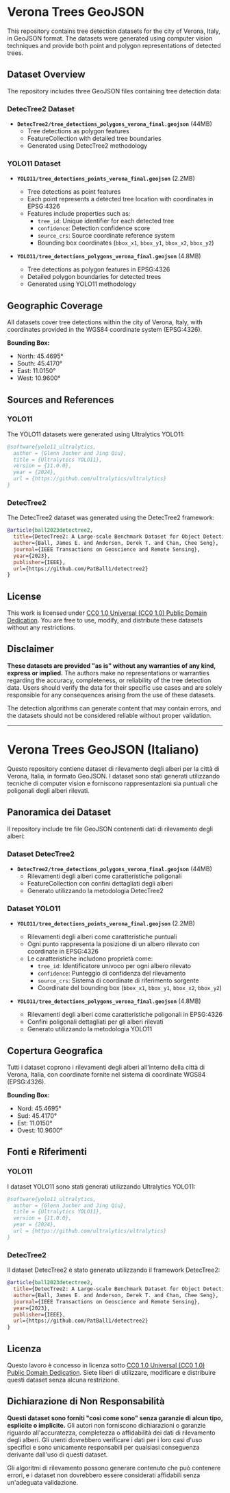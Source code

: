# Verona Trees GeoJSON

This repository contains tree detection datasets for the city of Verona, Italy, in GeoJSON format. The datasets were generated using computer vision techniques and provide both point and polygon representations of detected trees.

## Dataset Overview

The repository includes three GeoJSON files containing tree detection data:

### DetecTree2 Dataset
- **`DetecTree2/tree_detections_polygons_verona_final.geojson`** (44MB)
  - Tree detections as polygon features
  - FeatureCollection with detailed tree boundaries
  - Generated using DetecTree2 methodology

### YOLO11 Dataset
- **`YOLO11/tree_detections_points_verona_final.geojson`** (2.2MB)
  - Tree detections as point features
  - Each point represents a detected tree location with coordinates in EPSG:4326
  - Features include properties such as:
    - `tree_id`: Unique identifier for each detected tree
    - `confidence`: Detection confidence score
    - `source_crs`: Source coordinate reference system
    - Bounding box coordinates (`bbox_x1`, `bbox_y1`, `bbox_x2`, `bbox_y2`)

- **`YOLO11/tree_detections_polygons_verona_final.geojson`** (4.8MB)
  - Tree detections as polygon features in EPSG:4326
  - Detailed polygon boundaries for detected trees
  - Generated using YOLO11 methodology

## Geographic Coverage

All datasets cover tree detections within the city of Verona, Italy, with coordinates provided in the WGS84 coordinate system (EPSG:4326).

**Bounding Box:**
- North: 45.4695°
- South: 45.4170°
- East: 11.0150°
- West: 10.9600°

## Sources and References

### YOLO11
The YOLO11 datasets were generated using Ultralytics YOLO11:

```bibtex
@software{yolo11_ultralytics,
  author = {Glenn Jocher and Jing Qiu},
  title = {Ultralytics YOLO11},
  version = {11.0.0},
  year = {2024},
  url = {https://github.com/ultralytics/ultralytics}
}
```

### DetecTree2
The DetecTree2 dataset was generated using the DetecTree2 framework:

```bibtex
@article{ball2023detectree2,
  title={DetecTree2: A Large-scale Benchmark Dataset for Object Detection in Aerial Images},
  author={Ball, James E. and Anderson, Derek T. and Chan, Chee Seng},
  journal={IEEE Transactions on Geoscience and Remote Sensing},
  year={2023},
  publisher={IEEE},
  url={https://github.com/PatBall1/detectree2}
}
```

## License

This work is licensed under [CC0 1.0 Universal (CC0 1.0) Public Domain Dedication](LICENSE). You are free to use, modify, and distribute these datasets without any restrictions.

## Disclaimer

**These datasets are provided "as is" without any warranties of any kind, express or implied.** The authors make no representations or warranties regarding the accuracy, completeness, or reliability of the tree detection data. Users should verify the data for their specific use cases and are solely responsible for any consequences arising from the use of these datasets.

The detection algorithms can generate content that may contain errors, and the datasets should not be considered reliable without proper validation.

---

# Verona Trees GeoJSON (Italiano)

Questo repository contiene dataset di rilevamento degli alberi per la città di Verona, Italia, in formato GeoJSON. I dataset sono stati generati utilizzando tecniche di computer vision e forniscono rappresentazioni sia puntuali che poligonali degli alberi rilevati.

## Panoramica dei Dataset

Il repository include tre file GeoJSON contenenti dati di rilevamento degli alberi:

### Dataset DetecTree2
- **`DetecTree2/tree_detections_polygons_verona_final.geojson`** (44MB)
  - Rilevamenti degli alberi come caratteristiche poligonali
  - FeatureCollection con confini dettagliati degli alberi
  - Generato utilizzando la metodologia DetecTree2

### Dataset YOLO11
- **`YOLO11/tree_detections_points_verona_final.geojson`** (2.2MB)
  - Rilevamenti degli alberi come caratteristiche puntuali
  - Ogni punto rappresenta la posizione di un albero rilevato con coordinate in EPSG:4326
  - Le caratteristiche includono proprietà come:
    - `tree_id`: Identificatore univoco per ogni albero rilevato
    - `confidence`: Punteggio di confidenza del rilevamento
    - `source_crs`: Sistema di coordinate di riferimento sorgente
    - Coordinate del bounding box (`bbox_x1`, `bbox_y1`, `bbox_x2`, `bbox_y2`)

- **`YOLO11/tree_detections_polygons_verona_final.geojson`** (4.8MB)
  - Rilevamenti degli alberi come caratteristiche poligonali in EPSG:4326
  - Confini poligonali dettagliati per gli alberi rilevati
  - Generato utilizzando la metodologia YOLO11

## Copertura Geografica

Tutti i dataset coprono i rilevamenti degli alberi all'interno della città di Verona, Italia, con coordinate fornite nel sistema di coordinate WGS84 (EPSG:4326).

**Bounding Box:**
- Nord: 45.4695°
- Sud: 45.4170°
- Est: 11.0150°
- Ovest: 10.9600°

## Fonti e Riferimenti

### YOLO11
I dataset YOLO11 sono stati generati utilizzando Ultralytics YOLO11:

```bibtex
@software{yolo11_ultralytics,
  author = {Glenn Jocher and Jing Qiu},
  title = {Ultralytics YOLO11},
  version = {11.0.0},
  year = {2024},
  url = {https://github.com/ultralytics/ultralytics}
}
```

### DetecTree2
Il dataset DetecTree2 è stato generato utilizzando il framework DetecTree2:

```bibtex
@article{ball2023detectree2,
  title={DetecTree2: A Large-scale Benchmark Dataset for Object Detection in Aerial Images},
  author={Ball, James E. and Anderson, Derek T. and Chan, Chee Seng},
  journal={IEEE Transactions on Geoscience and Remote Sensing},
  year={2023},
  publisher={IEEE},
  url={https://github.com/PatBall1/detectree2}
}
```

## Licenza

Questo lavoro è concesso in licenza sotto [CC0 1.0 Universal (CC0 1.0) Public Domain Dedication](LICENSE). Siete liberi di utilizzare, modificare e distribuire questi dataset senza alcuna restrizione.

## Dichiarazione di Non Responsabilità

**Questi dataset sono forniti "così come sono" senza garanzie di alcun tipo, esplicite o implicite.** Gli autori non forniscono dichiarazioni o garanzie riguardo all'accuratezza, completezza o affidabilità dei dati di rilevamento degli alberi. Gli utenti dovrebbero verificare i dati per i loro casi d'uso specifici e sono unicamente responsabili per qualsiasi conseguenza derivante dall'uso di questi dataset.

Gli algoritmi di rilevamento possono generare contenuto che può contenere errori, e i dataset non dovrebbero essere considerati affidabili senza un'adeguata validazione.
